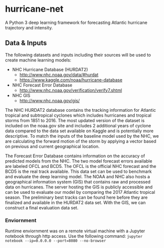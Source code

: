 # hurricane-net
A Python 3 deep learning framework for forecasting Atlantic hurricane trajectory and intensity. 

## Data & Inputs

The following datasets and inputs including their sources will be used to create machine learning models:
- NHC Hurricane Database (HURDAT2)
    - http://www.nhc.noaa.gov/data/#hurdat
    - https://www.kaggle.com/noaa/hurricane-database
- NHC Forecast Error Database
    - http://www.nhc.noaa.gov/verification/verify7.shtml
- NHC GIS
    - http://www.nhc.noaa.gov/gis/
    
The NHC HURDAT2 database contains the tracking information for Atlantic tropical and subtropical cyclones which includes hurricanes and tropical storms from 1851 to 2016. The most updated version of the dataset is included on the noaa.gov site and includes 2 additional years of cyclone data compared to the data set available on Kaggle and is potentially more descriptive. To match the inputs of the baseline model used by the NHC, we are calculating the forward motion of the storm by applying a vector based on previous and current geographical location.

The Forecast Error Database contains information on the accuracy of predicted models from the NHC. The two model forecast errors available are labeled OFCL and BCD5. The OFCL is the official NHC forecast and the BCD5 is the real track available. This data set can be used to benchmark and evaluate the deep learning model. 
The NOAA and NHC also hosts a geographical information system (GIS) that contains raw and processed data on hurricanes. The server hosting the GIS is publicly accessible and can be used to evaluate our model by comparing the 2017 Atlantic tropical season. The preliminary best tracks can be found here before they are finalized and available in the HURDAT2 data set. With the GIS, we can construct a final evaluation data set. 

### Enviornment

Runtime enviornment was on a remote virtual machine with a Jupyter notebook through http access. Use the following command: `jupyter notebook --ip=0.0.0.0 --port=8080 --no-browser`